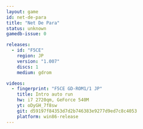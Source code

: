 ```yaml
---
layout: game
id: net-de-para
title: "Net De Para"
status: unknown
gamedb-issue: 0

releases:
  - id: "F5CE"
    region: JP
    version: "1.007"
    discs: 1
    medium: gdrom

videos:
  - fingerprint: "F5CE GD-ROM1/1 JP"
    title: Intro auto run
    hw: i7 2720qm, GeForce 540M
    yt: oDyGH_7f8sw
    git: d59197f84353d7d2b746383e9277d9ed7c8c4053
    platform: win86-release
---
```

